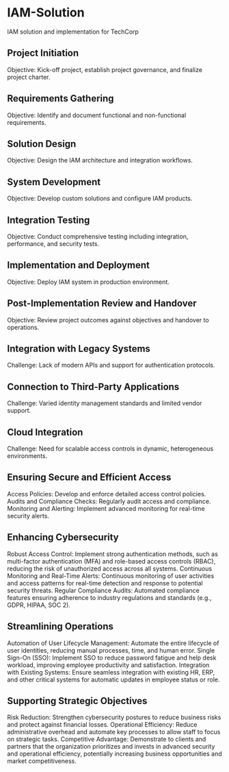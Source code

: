 # IAM-Solution
IAM solution and implementation for TechCorp

## Project Initiation
Objective: Kick-off project, establish project governance, and finalize project charter.

## Requirements Gathering
Objective: Identify and document functional and non-functional requirements.

## Solution Design
Objective: Design the IAM architecture and integration workflows.

## System Development
Objective: Develop custom solutions and configure IAM products.

## Integration Testing
Objective: Conduct comprehensive testing including integration, performance, and security tests.

## Implementation and Deployment
Objective: Deploy IAM system in production environment.

## Post-Implementation Review and Handover
Objective: Review project outcomes against objectives and handover to operations.

## Integration with Legacy Systems
Challenge: Lack of modern APIs and support for authentication protocols.

## Connection to Third-Party Applications
Challenge: Varied identity management standards and limited vendor support.

## Cloud Integration
Challenge: Need for scalable access controls in dynamic, heterogeneous environments.

## Ensuring Secure and Efficient Access
Access Policies: Develop and enforce detailed access control policies.
Audits and Compliance Checks: Regularly audit access and compliance.
Monitoring and Alerting: Implement advanced monitoring for real-time security alerts.

## Enhancing Cybersecurity
Robust Access Control: Implement strong authentication methods, such as multi-factor authentication (MFA) and role-based access controls (RBAC), reducing the risk of unauthorized access across all systems.
Continuous Monitoring and Real-Time Alerts: Continuous monitoring of user activities and access patterns for real-time detection and response to potential security threats.
Regular Compliance Audits: Automated compliance features ensuring adherence to industry regulations and standards (e.g., GDPR, HIPAA, SOC 2).

## Streamlining Operations
Automation of User Lifecycle Management: Automate the entire lifecycle of user identities, reducing manual processes, time, and human error.
Single Sign-On (SSO): Implement SSO to reduce password fatigue and help desk workload, improving employee productivity and satisfaction.
Integration with Existing Systems: Ensure seamless integration with existing HR, ERP, and other critical systems for automatic updates in employee status or role.

## Supporting Strategic Objectives
Risk Reduction: Strengthen cybersecurity postures to reduce business risks and protect against financial losses.
Operational Efficiency: Reduce administrative overhead and automate key processes to allow staff to focus on strategic tasks.
Competitive Advantage: Demonstrate to clients and partners that the organization prioritizes and invests in advanced security and operational efficiency, potentially increasing business opportunities and market competitiveness.

